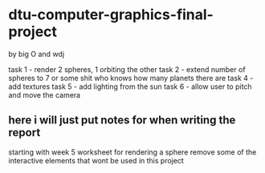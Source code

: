 # dtu-computer-graphics-final-project

by big O and wdj

task 1 - render 2 spheres, 1 orbiting the other
task 2 - extend number of spheres to 7 or some shit who knows how many planets there are
task 4 - add textures
task 5 - add lighting from the sun
task 6 - allow user to pitch and move the camera

## here i will just put notes for when writing the report

starting with week 5 worksheet for rendering a sphere
remove some of the interactive elements that wont be used in this project

